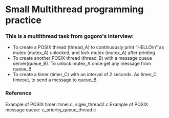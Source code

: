 # Small Multithread programming practice
### This is a multithread task from gogoro's interview:
- To create a POSIX thread (thread_A) to continuously print “HELLO\n” as mutex (mutex_A) unlocked, and lock mutex (mutex_A) after printing
- To create another POSIX thread (thread_B) with a message queue server(queue_B). To unlock mutex_A once get any message from queue_B
- To create a timer (timer_C) with an interval of 2 seconds. As timer_C timeout, to send a message to queue_B.

### Reference
Example of POSIX timer: timer.c, sigev_thread2.c
Example of POSIX message queue: c_priority_queue_thread.c

